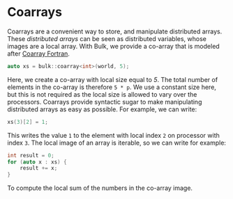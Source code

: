 Coarrays
=========

Coarrays are a convenient way to store, and manipulate distributed
arrays. These *distributed arrays* can be seen as distributed variables,
whose images are a local array. With Bulk, we provide a co-array that is
modeled after [Coarray Fortran](https://en.wikipedia.org/wiki/Coarray_Fortran).

```cpp
auto xs = bulk::coarray<int>(world, 5);
```

Here, we create a co-array with local size equal to *5*. The total
number of elements in the co-array is therefore `5 * p`. We
use a constant size here, but this is not required as the local size is
allowed to vary over the processors. Coarrays provide syntactic sugar
to make manipulating distributed arrays as easy as possible. For
example, we can write:

```cpp
xs(3)[2] = 1;
```

This writes the value `1` to the element with local index
`2` on processor with index `3`. The local
image of an array is iterable, so we can write for example:

```cpp
int result = 0;
for (auto x : xs) {
    result += x;
}
```

To compute the local sum of the numbers in the co-array image.
